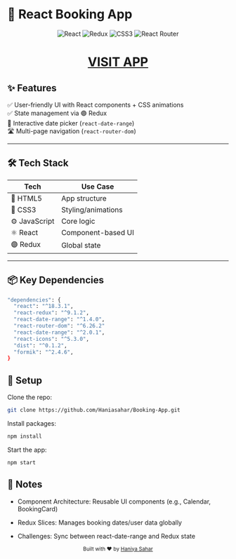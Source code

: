 # 🏨 React Booking App

<div align="center"> <img src="https://img.shields.io/badge/React-18.2-blue?logo=react" alt="React"/> <img src="https://img.shields.io/badge/Redux-Toolkit-764ABC?logo=redux" alt="Redux"/> <img src="https://img.shields.io/badge/Styled-CSS3-orange?logo=css3" alt="CSS3"/> <img src="https://img.shields.io/badge/Router-v6.4-red?logo=react-router" alt="React Router"/> </div>

<div align="center">
<h1><a href="https://kidsbookingapp.netlify.app/">VISIT APP</a></h1>
</div>

## ✨ Features 
✅ User-friendly UI with React components + CSS animations  
✅ State management via 🟣 Redux  
📅 Interactive date picker (`react-date-range`)  
🛣️ Multi-page navigation (`react-router-dom`)  

---

## 🛠️ Tech Stack
| Tech        | Use Case          |
|-------------|-------------------|
| 📄 HTML5    | App structure     |
| 🎨 CSS3     | Styling/animations|
| ⚙️ JavaScript | Core logic       |
| ⚛️ React    | Component-based UI|
| 🟣 Redux    | Global state      |

---

## 📦 Key Dependencies

```bash
"dependencies": {
  "react": "^18.3.1",
  "react-redux": "^9.1.2",
  "react-date-range": "^1.4.0",
  "react-router-dom": "^6.26.2"
  "react-date-range": "^2.0.1",
  "react-icons": "^5.3.0",
  "dist": "^0.1.2",
  "formik": "^2.4.6",
}
```

## 🚀 Setup

Clone the repo:
```bash
git clone https://github.com/Haniasahar/Booking-App.git
```

Install packages:
```bash
npm install
```
 
Start the app:
```bash
npm start
```
## 📝 Notes

- Component Architecture: Reusable UI components (e.g., Calendar, BookingCard)

- Redux Slices: Manages booking dates/user data globally

- Challenges: Sync between react-date-range and Redux state

<div align="center"> <sub>Built with ❤️ by <a href="https://github.com/Hanisahar">Haniya Sahar</a></sub> </div>
